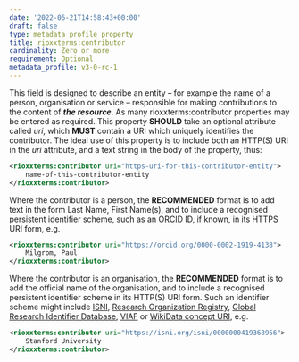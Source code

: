 ```yaml
---
date: '2022-06-21T14:58:43+00:00'
draft: false
type: metadata_profile_property
title: rioxxterms:contributor
cardinality: Zero or more
requirement: Optional
metadata_profile: v3-0-rc-1
---
```

This field is designed to describe an entity – for example the name of a person, organisation or service – responsible for making contributions to the content of ***the resource***. As many rioxxterms:contributor properties may be entered as required. This property **SHOULD** take an optional attribute called *uri*, which **MUST** contain a URI which uniquely identifies the contributor. The ideal use of this property is to include both an HTTP(S) URI in the *uri* attribute, and a text string in the body of the property, thus:

```xml
<rioxxterms:contributor uri="https-uri-for-this-contributor-entity">
    name-of-this-contributor-entity
</rioxxterms:contributor>
```

Where the contributor is a person, the **RECOMMENDED** format is to add text in the form Last Name, First Name(s), and to include a recognised persistent identifier scheme, such as an [ORCID](http://orcid.org) ID, if known, in its HTTPS URI form, e.g.

```xml
<rioxxterms:contributor uri="https://orcid.org/0000-0002-1919-4138">
    Milgrom, Paul
</rioxxterms:contributor>
```

Where the contributor is an organisation, the **RECOMMENDED** format is to add the official name of the organisation, and to include a recognised persistent identifier scheme in its HTTP(S) URI form. Such an identifier scheme might include [ISNI](https://isni.org), [Research Organization Registry](https://ror.org/), [Global Research Identifier Database](https://www.grid.ac/), [VIAF](http://viaf.org/) or [WikiData concept URI](https://www.wikidata.org/), e.g.

```xml
<rioxxterms:contributor uri="https://isni.org/isni/0000000419368956">
    Stanford University
</rioxxterms:contributor>
```

